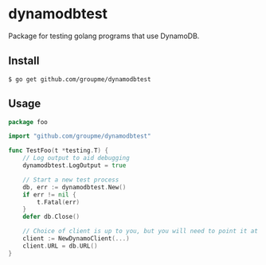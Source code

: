 # dynamodbtest

Package for testing golang programs that use DynamoDB.

## Install

	$ go get github.com/groupme/dynamodbtest

## Usage

```go
package foo

import "github.com/groupme/dynamodbtest"

func TestFoo(t *testing.T) {
	// Log output to aid debugging
	dynamodbtest.LogOutput = true

	// Start a new test process
	db, err := dynamodbtest.New()
	if err != nil {
		t.Fatal(err)
	}
	defer db.Close()

	// Choice of client is up to you, but you will need to point it at db.URL
	client := NewDynamoClient(...)
	client.URL = db.URL()
}

```